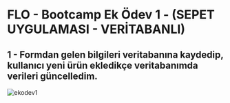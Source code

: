 
# FLO - Bootcamp Ek Ödev 1 - (SEPET UYGULAMASI - VERİTABANLI) 

## 1 - Formdan gelen bilgileri veritabanına kaydedip, kullanıcı yeni ürün ekledikçe veritabanımda verileri güncelledim.

![ekodev1](https://user-images.githubusercontent.com/110502174/203823674-0eaa2670-8576-44e2-87d9-e46a48f4c2d1.gif)
